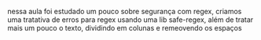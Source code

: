 nessa aula foi estudado um pouco sobre segurança com regex, criamos uma tratativa de erros
para regex usando uma lib safe-regex, além de tratar mais um pouco o texto, dividindo em colunas
e remeovendo os espaços